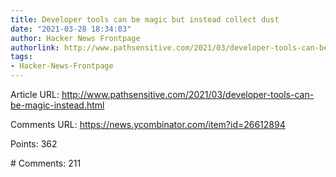 ```yaml
---
title: Developer tools can be magic but instead collect dust
date: "2021-03-28 18:34:03"
author: Hacker News Frontpage
authorlink: http://www.pathsensitive.com/2021/03/developer-tools-can-be-magic-instead.html
tags:
- Hacker-News-Frontpage
---
```


<p>Article URL: <a href="http://www.pathsensitive.com/2021/03/developer-tools-can-be-magic-instead.html">http://www.pathsensitive.com/2021/03/developer-tools-can-be-magic-instead.html</a></p>
<p>Comments URL: <a href="https://news.ycombinator.com/item?id=26612894">https://news.ycombinator.com/item?id=26612894</a></p>
<p>Points: 362</p>
<p># Comments: 211</p>
